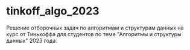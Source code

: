 # tinkoff_algo_2023

Решение отборочных задач по алгоритмам и структурам данных на курс от Тинькоффа для студентов по теме "Алгоритмы и структуры данных" 2023 года. 
